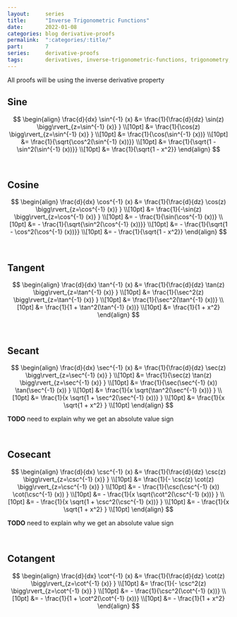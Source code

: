 ```yaml
---
layout:     series
title:      "Inverse Trigonometric Functions"
date:       2022-01-08
categories: blog derivative-proofs
permalink:  ":categories/:title/"
part:       7
series:     derivative-proofs
tags:       derivatives, inverse-trigonometric-functions, trigonometry, sine, cosine, tangent, secant, cosecant, cotangent
---
```


All proofs will be using the inverse derivative property

## Sine

$$
\begin{align}
    \frac{d}{dx} \sin^{-1} (x)
    &= \frac{1}{\frac{d}{dz} \sin(z) \bigg\rvert_{z=\sin^{-1} (x)} } \\[10pt]
    &= \frac{1}{\cos(z) \bigg\rvert_{z=\sin^{-1} (x)} } \\[10pt]
    &= \frac{1}{\cos(\sin^{-1} (x))} \\[10pt]
    &= \frac{1}{\sqrt{\cos^2(\sin^{-1} (x))}} \\[10pt]
    &= \frac{1}{\sqrt{1 - \sin^2(\sin^{-1} (x))}} \\[10pt]
    &= \frac{1}{\sqrt{1 - x^2}}
\end{align}
$$

<br>

## Cosine

$$
\begin{align}
    \frac{d}{dx} \cos^{-1} (x)
    &= \frac{1}{\frac{d}{dz} \cos(z) \bigg\rvert_{z=\cos^{-1} (x)} } \\[10pt]
    &= \frac{1}{-\sin(z) \bigg\rvert_{z=\cos^{-1} (x)} } \\[10pt]
    &= - \frac{1}{\sin(\cos^{-1} (x))} \\[10pt]
    &= - \frac{1}{\sqrt{\sin^2(\cos^{-1} (x))}} \\[10pt]
    &= - \frac{1}{\sqrt{1 - \cos^2(\cos^{-1} (x))}} \\[10pt]
    &= - \frac{1}{\sqrt{1 - x^2}}
\end{align}
$$

<br>

## Tangent

$$
\begin{align}
    \frac{d}{dx} \tan^{-1} (x)
    &= \frac{1}{\frac{d}{dz} \tan(z) \bigg\rvert_{z=\tan^{-1} (x)} } \\[10pt]
    &= \frac{1}{\sec^2(z) \bigg\rvert_{z=\tan^{-1} (x)} } \\[10pt]
    &= \frac{1}{\sec^2(\tan^{-1} (x))} \\[10pt]
    &= \frac{1}{1 + \tan^2(\tan^{-1} (x))} \\[10pt]
    &= \frac{1}{1 + x^2}
\end{align}
$$

<br>

## Secant

$$
\begin{align}
    \frac{d}{dx} \sec^{-1} (x)
    &= \frac{1}{\frac{d}{dz} \sec(z) \bigg\rvert_{z=\sec^{-1} (x)} } \\[10pt]
    &= \frac{1}{\sec(z) \tan(z) \bigg\rvert_{z=\sec^{-1} (x)} } \\[10pt]
    &= \frac{1}{\sec(\sec^{-1} (x)) \tan(\sec^{-1} (x)) } \\[10pt]
    &= \frac{1}{x \sqrt{\tan^2(\sec^{-1} (x))} } \\[10pt]
    &= \frac{1}{x \sqrt{1 + \sec^2(\sec^{-1} (x))} } \\[10pt]
    &= \frac{1}{x \sqrt{1 + x^2} } \\[10pt]
\end{align}
$$

**TODO** need to explain why we get an absolute value sign

<br>

## Cosecant

$$
\begin{align}
    \frac{d}{dx} \csc^{-1} (x)
    &= \frac{1}{\frac{d}{dz} \csc(z) \bigg\rvert_{z=\csc^{-1} (x)} } \\[10pt]
    &= \frac{1}{- \csc(z) \cot(z) \bigg\rvert_{z=\csc^{-1} (x)} } \\[10pt]
    &= - \frac{1}{\csc(\csc^{-1} (x)) \cot(\csc^{-1} (x)) } \\[10pt]
    &= - \frac{1}{x \sqrt{\cot^2(\csc^{-1} (x))} } \\[10pt]
    &= - \frac{1}{x \sqrt{1 + \csc^2(\csc^{-1} (x))} } \\[10pt]
    &= - \frac{1}{x \sqrt{1 + x^2} } \\[10pt]
\end{align}
$$

**TODO** need to explain why we get an absolute value sign

<br>

## Cotangent

$$
\begin{align}
    \frac{d}{dx} \cot^{-1} (x)
    &= \frac{1}{\frac{d}{dz} \cot(z) \bigg\rvert_{z=\cot^{-1} (x)} } \\[10pt]
    &= \frac{1}{- \csc^2(z) \bigg\rvert_{z=\cot^{-1} (x)} } \\[10pt]
    &= - \frac{1}{\csc^2(\cot^{-1} (x))} \\[10pt]
    &= - \frac{1}{1 + \cot^2(\cot^{-1} (x))} \\[10pt]
    &= - \frac{1}{1 + x^2}
\end{align}
$$